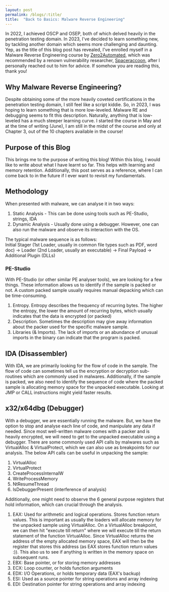 ```yaml
---
layout: post
permalink: /blogs/:title/
title:  "Back to Basics: Malware Reverse Engineering"
---
```


In 2022, I achieved OSCP and OSEP, both of which delved heavily in the penetration testing domain. In 2023, I've decided to learn something new, by tackling another domain which seems more challenging and daunting. Yep, as the title of this blog post has revealed, I've enrolled myself in a Malware Reverse Engineering course by [Zero2Automated](https://courses.zero2auto.com/), which was recommended by a renown vulnerability researcher, [Spaceraccoon](https://spaceraccoon.dev/), after I personally reached out to him for advice. If somehow you are reading this, thank you!  


## Why Malware Reverse Engineering?
Despite obtaining some of the more heavily coveted certifications in the penetration testing domain, I still feel like a script kiddie. So, in 2023, I was hoping to learn something that is more low-leveled. Malware RE and debugging seems to fit this description. Naturally, anything that is low-leveled has a much steeper learning curve. I started the course in May and at the time of writing (June), I am still in the midst of the course and only at Chapter 3, out of the 10 chapters available in the course!

## Purpose of this Blog
This brings me to the purpose of writing this blog! Within this blog, I would like to write about what I have learnt so far. This helps with learning and memory retention. Additionally, this post serves as a reference, where I can come back to in the future if I ever want to revisit my fundamentals. 

## Methodology
When presented with malware, we can analyse it in two ways:<br>
1) Static Analysis - This can be done using tools such as PE-Studio, strings, IDA<br>
2) Dynamic Analysis - Usually done using a debugger. However, one can also run the malware and observe its interaction with the OS.<br>

The typical malware sequence is as follows:<br>
Initial Stager (1st Loader, usually in common file types such as PDF, word doc) -> Loader (2nd Loader, usually an executable) -> Final Payload -> Additional Plugin (DLLs)

### PE-Studio
With PE-Studio (or other similar PE analyser tools), we are looking for a few things. These information allows us to identify if the sample is packed or not. A custom packed sample usually requires manual depacking which can be time-consuming.<br>
1) Entropy. Entropy describes the frequency of recurring bytes. The higher the entropy, the lower the amount of recurring bytes, which usually indicates that the data is encrypted (or packed)<br>
2) Description. Sometimes the description may give away information about the packer used for the specific malware sample.<br>
2) Libraries (& Imports). The lack of imports or an abundance of unusual imports in the binary can indicate that the program is packed. <br>

## IDA (Disassembler)
With IDA, we are primarily looking for the flow of code in the sample. The flow of code can sometimes tell us the encryption or decryption sub-routines which are commonly used in malwares. Additionally, if the sample is packed, we also need to identify the sequence of code where the packed sample is allocating memory space for the unpacked executable. Looking at JMP or CALL instructions might yield faster results. 

## x32/x64dbg (Debugger)
With a debugger, we are essentially running the malware. But, we have the option to stop and analyse each line of code, and manipulate any data if needed. Since most well-written malware comes with a packer and is heavily encrypted, we will need to get to the unpacked executable using a debugger. There are some commonly used API calls by malwares such as VirtualAlloc & VirtualProtect, which we can also use as breakpoints for our analysis. The below API calls can be useful in unpacking the sample:<br>
1) VirtualAlloc<br>
2) VirtualProtect<br>
3) CreateProcessInternalW<br>
4) WriteProcessMemory<br>
5) NtResumeThread<br>
6) IsDebuggerPresent (interference of analysis)<br>

Additionally, one might need to observe the 6 general purpose registers that hold information, which can crucial through the analysis.<br>
1) EAX: Used for arithmetic and logical operations. Stores function return values. This is important as usually the loaders will allocate memory for the unpacked sample using VirtualAlloc. On a VirtualAlloc breakpoint, we can then hit "execute till return" where we will execute till the return statement of the function VirtualAlloc. Since VirtualAlloc returns the address of the empty allocated memory space, EAX will then be the register that stores this address (as EAX stores function return values :)). This also us to see if anything is written in the memory space on subsequent runs.<br>
2) EBX: Base pointer, or for storing memory addresses<br>
3) ECX: Loop counter, or holds function arguments<br>
4) EDX: I/O Operations, or holds temporary data (EAX's backup)<br>
5) ESI: Used as a source pointer for string operations and array indexing<br>
6) EDI: Destination pointer for string operations and array indexing<br>
